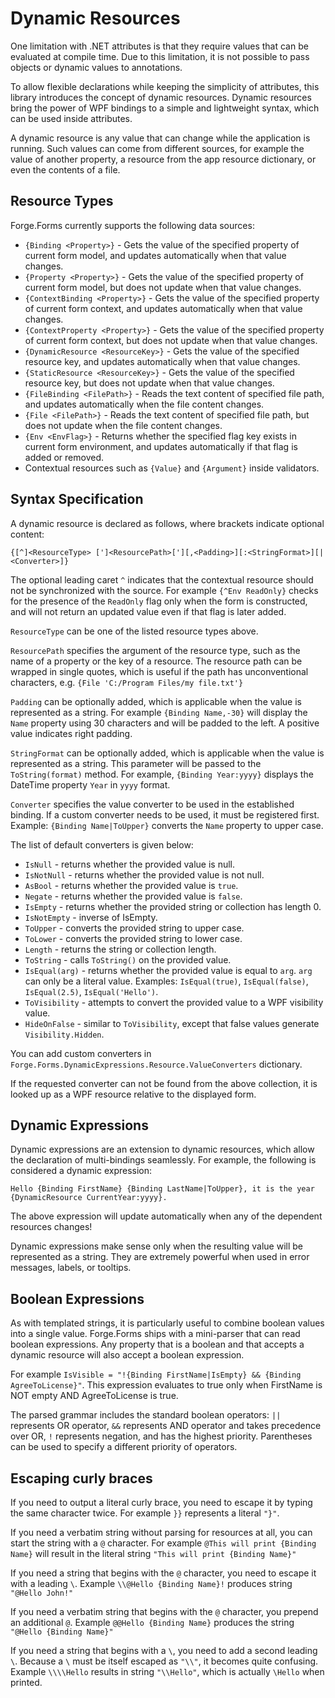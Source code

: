 # Dynamic Resources

One limitation with .NET attributes is that they require values that can be evaluated at compile time. Due to this limitation, it is not possible to pass objects or dynamic values to annotations.

To allow flexible declarations while keeping the simplicity of attributes, this library introduces the concept of dynamic resources. Dynamic resources bring the power of WPF bindings to a simple and lightweight syntax, which can be used inside attributes.

A dynamic resource is any value that can change while the application is running. Such values can come from different sources, for example the value of another property, a resource from the app resource dictionary, or even the contents of a file.

## Resource Types

Forge.Forms currently supports the following data sources:

- `{Binding <Property>}` - Gets the value of the specified property of current form model, and updates automatically when that value changes.
- `{Property <Property>}` - Gets the value of the specified property of current form model, but does not update when that value changes.
- `{ContextBinding <Property>}` - Gets the value of the specified property of current form context, and updates automatically when that value changes.
- `{ContextProperty <Property>}` - Gets the value of the specified property of current form context, but does not update when that value changes.
- `{DynamicResource <ResourceKey>}` - Gets the value of the specified resource key, and updates automatically when that value changes.
- `{StaticResource <ResourceKey>}` - Gets the value of the specified resource key, but does not update when that value changes.
- `{FileBinding <FilePath>}` - Reads the text content of specified file path, and updates automatically when the file content changes.
- `{File <FilePath>}` - Reads the text content of specified file path, but does not update when the file content changes.
- `{Env <EnvFlag>}` - Returns whether the specified flag key exists in current form environment, and updates automatically if that flag is added or removed.
- Contextual resources such as `{Value}` and `{Argument}` inside validators.

## Syntax Specification

A dynamic resource is declared as follows, where brackets indicate optional content:

`{[^]<ResourceType> [']<ResourcePath>['][,<Padding>][:<StringFormat>][|<Converter>]}`

The optional leading caret `^` indicates that the contextual resource should not be synchronized with the source. For example `{^Env ReadOnly}` checks for the presence of the `ReadOnly` flag only when the form is constructed, and will not return an updated value even if that flag is later added.

`ResourceType` can be one of the listed resource types above.

`ResourcePath` specifies the argument of the resource type, such as the name of a property or the key of a resource. The resource path can be wrapped in single quotes, which is useful if the path has unconventional characters, e.g. `{File 'C:/Program Files/my file.txt'}`

`Padding` can be optionally added, which is applicable when the value is represented as a string. For example `{Binding Name,-30}` will display the `Name` property using 30 characters and will be padded to the left. A positive value indicates right padding.

`StringFormat` can be optionally added, which is applicable when the value is represented as a string. This parameter will be passed to the `ToString(format)` method. For example, `{Binding Year:yyyy}` displays the DateTime property `Year` in `yyyy` format.

`Converter` specifies the value converter to be used in the established binding. If a custom converter needs to be used, it must be registered first. Example: `{Binding Name|ToUpper}` converts the `Name` property to upper case.

The list of default converters is given below:

- `IsNull` - returns whether the provided value is null.
- `IsNotNull` - returns whether the provided value is not null.
- `AsBool` - returns whether the provided value is `true`.
- `Negate` - returns whether the provided value is `false`.
- `IsEmpty` - returns whether the provided string or collection has length 0.
- `IsNotEmpty` - inverse of IsEmpty.
- `ToUpper` - converts the provided string to upper case.
- `ToLower` - converts the provided string to lower case.
- `Length` - returns the string or collection length.
- `ToString` - calls `ToString()` on the provided value.
- `IsEqual(arg)` - returns whether the provided value is equal to `arg`. `arg` can only be a literal value. Examples: `IsEqual(true)`, `IsEqual(false)`, `IsEqual(2.5)`, `IsEqual('Hello')`.
- `ToVisibility` - attempts to convert the provided value to a WPF visibility value.
- `HideOnFalse` - similar to `ToVisibility`, except that false values generate `Visibility.Hidden`.

You can add custom converters in `Forge.Forms.DynamicExpressions.Resource.ValueConverters` dictionary.

If the requested converter can not be found from the above collection, it is looked up as a WPF resource relative to the displayed form.

## Dynamic Expressions

Dynamic expressions are an extension to dynamic resources, which allow the declaration of multi-bindings seamlessly. For example, the following is considered a dynamic expression:

```
Hello {Binding FirstName} {Binding LastName|ToUpper}, it is the year {DynamicResource CurrentYear:yyyy}.
```

The above expression will update automatically when any of the dependent resources changes!

Dynamic expressions make sense only when the resulting value will be represented as a string. They are extremely powerful when used in error messages, labels, or tooltips.

## Boolean Expressions

As with templated strings, it is particularly useful to combine boolean values into a single value. Forge.Forms ships with a mini-parser that can read boolean expressions. Any property that is a boolean and that accepts a dynamic resource will also accept a boolean expression.

For example `IsVisible = "!{Binding FirstName|IsEmpty} && {Binding AgreeToLicense}"`. This expression evaluates to true only when FirstName is NOT empty AND AgreeToLicense is true.

The parsed grammar includes the standard boolean operators: `||` represents OR operator, `&&` represents AND operator and takes precedence over OR, `!` represents negation, and has the highest priority. Parentheses can be used to specify a different priority of operators.

## Escaping curly braces

If you need to output a literal curly brace, you need to escape it by typing the same character twice. For example `}}` represents a literal `"}"`.

If you need a verbatim string without parsing for resources at all, you can start the string with a `@` character. For example `@This will print {Binding Name}` will result in the literal string `"This will print {Binding Name}"`

If you need a string that begins with the `@` character, you need to escape it with a leading `\`. Example `\\@Hello {Binding Name}!` produces string `"@Hello John!"`

If you need a verbatim string that begins with the `@` character, you prepend an additional `@`. Example `@@Hello {Binding Name}` produces the string `"@Hello {Binding Name}"`

If you need a string that begins with a `\`, you need to add a second leading `\`. Because a `\` must be itself escaped as `"\\"`, it becomes quite confusing. Example `\\\\Hello` results in string `"\\Hello"`, which is actually `\Hello` when printed.
